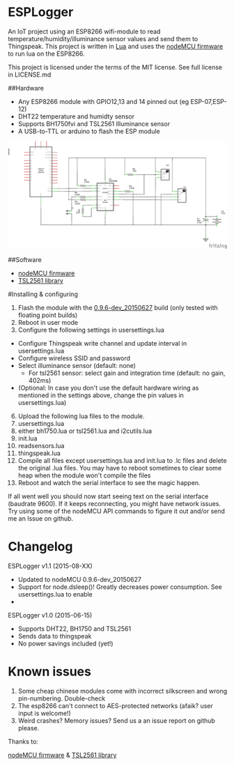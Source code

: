 # ESPLogger
An IoT project using an ESP8266 wifi-module to read temperature/humidity/illuminance sensor values and send them to Thingspeak. This project is written in [Lua](http://www.lua.org/) and uses the [nodeMCU firmware](https://github.com/nodemcu/nodemcu-firmware) to run lua on the ESP8266.

This project is licensed under the terms of the MIT license. See full license in LICENSE.md

##Hardware
* Any ESP8266 module with GPIO12,13 and 14 pinned out (eg ESP-07,ESP-12)
* DHT22 temperature and humidty sensor
* Supports BH1750fvi and TSL2561 Illuminance sensor
* A USB-to-TTL or arduino to flash the ESP module


![ESPLogger schematic](/hardware/ESPLogger_schema.png "ESPLogger schematic")

##Software
* [nodeMCU firmware](https://github.com/nodemcu/nodemcu-firmware)
* [TSL2561 library](https://github.com/hamishcunningham/fishy-wifi)


#Installing & configuring
1. Flash the module with the [0.9.6-dev_20150627](https://github.com/nodemcu/nodemcu-firmware/releases/tag/0.9.6-dev_20150627) build (only tested with floating point builds)
2. Reboot in user mode
3. Configure the following settings in usersettings.lua
  * Configure Thingspeak write channel and update interval in usersettings.lua
  * Configure wireless SSID and password
  * Select illuminance sensor (default: none)
    * For tsl2561 sensor: select gain and integration time (default: no gain, 402ms)
  * (Optional: In case you don't use the default hardware wiring as mentioned in the settings above, change the pin values in usersettings.lua)
6. Upload the following lua files to the module.
  1. usersettings.lua
  2. either bh1750.lua or tsl2561.lua and i2cutils.lua
  3. init.lua
  4. readsensors.lua
  5. thingspeak.lua
7. Compile all files except usersettings.lua and init.lua to .lc files and delete the original .lua files. You may have to reboot sometimes to clear some heap when the module won't compile the files
8. Reboot and watch the serial interface to see the magic happen.

If all went well you should now start seeing text on the serial interface (baudrate 9600). If it keeps reconnecting, you might have network issues. Try using some of the nodeMCU API commands to figure it out and/or send me an Issue on github.

# Changelog
ESPLogger v1.1 (2015-08-XX)
* Updated to nodeMCU 0.9.6-dev_20150627
* Support for node.dsleep()! Greatly decreases power consumption. See usersettings.lua to enable
* 

ESPLogger v1.0 (2015-06-15)
* Supports DHT22, BH1750 and TSL2561
* Sends data to thingspeak
* No power savings included (yet!)

# Known issues
1. Some cheap chinese modules come with incorrect silkscreen and wrong pin-numbering. Double-check
2. The esp8266 can't connect to AES-protected networks (afaik? user input is welcome!)
3. Weird crashes? Memory issues? Send us a an issue report on github please.







Thanks to:

[nodeMCU firmware](https://github.com/nodemcu/nodemcu-firmware) & [TSL2561 library](https://github.com/hamishcunningham/fishy-wifi)
